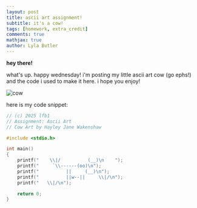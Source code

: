 ```yaml
---
layout: post
title: ascii art assignment!
subtitle: it's a cow!
tags: [homework, extra_credit]
comments: true
mathjax: true
author: Lyla Butler
---
```


**hey there!**

what's up. happy wednesday!
i'm posting my little ascii art cow (go ephs!) and the code i used to make it here. i hope you enjoy!

![cow](https://lylafbutler.github.io/assets/img/cow.png)

here is my code snippet:

```c
// (c) 2025 lfb1
// Assignment: Ascii Art
// Cow Art by Hayley Jane Wakenshaw

#include <stdio.h>

int main()
{
    printf("    \\|/          (__)\n    ");
    printf("     `\\------(oo)\n");
    printf("          ||     (__)\n");
    printf("          ||w--||     \\|/\n");
    printf("   \\|/\n");

    return 0;
}
```
